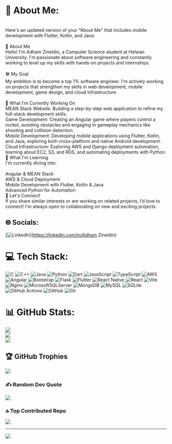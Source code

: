 # 💫 About Me:
<br>Here's an updated version of your "About Me" that includes mobile development with Flutter, Kotlin, and Java:<br><br>👋 About Me<br>Hello! I'm Adham Zineldin, a Computer Science student at Helwan University. I'm passionate about software engineering and constantly working to level up my skills with hands-on projects and internships.<br><br>🛠️ My Goal<br>My ambition is to become a top 1% software engineer. I'm actively working on projects that strengthen my skills in web development, mobile development, game design, and cloud infrastructure.<br><br>🚀 What I’m Currently Working On<br>MEAN Stack Website: Building a step-by-step web application to refine my full-stack development skills.<br>Game Development: Creating an Angular game where players control a rocket, avoiding obstacles and engaging in gameplay mechanics like shooting and collision detection.<br>Mobile Development: Developing mobile applications using Flutter, Kotlin, and Java, exploring both cross-platform and native Android development.<br>Cloud Infrastructure: Exploring AWS and Django deployment automation, learning about EC2, S3, and RDS, and automating deployments with Python.<br>🌱 What I'm Learning<br>I'm currently diving into:<br><br>Angular & MEAN Stack<br>AWS & Cloud Deployment<br>Mobile Development with Flutter, Kotlin & Java<br>Advanced Python for Automation<br>💬 Let's Connect!<br>If you share similar interests or are working on related projects, I’d love to connect! I'm always open to collaborating on new and exciting projects.


## 🌐 Socials:
[![LinkedIn](https://img.shields.io/badge/LinkedIn-%230077B5.svg?logo=linkedin&logoColor=white)](https://linkedin.com/in/Adham Zineldin) 

# 💻 Tech Stack:
![C](https://img.shields.io/badge/c-%2300599C.svg?style=for-the-badge&logo=c&logoColor=white) ![C++](https://img.shields.io/badge/c++-%2300599C.svg?style=for-the-badge&logo=c%2B%2B&logoColor=white) ![Java](https://img.shields.io/badge/java-%23ED8B00.svg?style=for-the-badge&logo=openjdk&logoColor=white) ![Python](https://img.shields.io/badge/python-3670A0?style=for-the-badge&logo=python&logoColor=ffdd54) ![Dart](https://img.shields.io/badge/dart-%230175C2.svg?style=for-the-badge&logo=dart&logoColor=white) ![JavaScript](https://img.shields.io/badge/javascript-%23323330.svg?style=for-the-badge&logo=javascript&logoColor=%23F7DF1E) ![TypeScript](https://img.shields.io/badge/typescript-%23007ACC.svg?style=for-the-badge&logo=typescript&logoColor=white) ![AWS](https://img.shields.io/badge/AWS-%23FF9900.svg?style=for-the-badge&logo=amazon-aws&logoColor=white) ![Angular](https://img.shields.io/badge/angular-%23DD0031.svg?style=for-the-badge&logo=angular&logoColor=white) ![Bootstrap](https://img.shields.io/badge/bootstrap-%238511FA.svg?style=for-the-badge&logo=bootstrap&logoColor=white) ![Flask](https://img.shields.io/badge/flask-%23000.svg?style=for-the-badge&logo=flask&logoColor=white) ![Flutter](https://img.shields.io/badge/Flutter-%2302569B.svg?style=for-the-badge&logo=Flutter&logoColor=white) ![React Native](https://img.shields.io/badge/react_native-%2320232a.svg?style=for-the-badge&logo=react&logoColor=%2361DAFB) ![React](https://img.shields.io/badge/react-%2320232a.svg?style=for-the-badge&logo=react&logoColor=%2361DAFB) ![Vite](https://img.shields.io/badge/vite-%23646CFF.svg?style=for-the-badge&logo=vite&logoColor=white) ![Nginx](https://img.shields.io/badge/nginx-%23009639.svg?style=for-the-badge&logo=nginx&logoColor=white) ![MicrosoftSQLServer](https://img.shields.io/badge/Microsoft%20SQL%20Server-CC2927?style=for-the-badge&logo=microsoft%20sql%20server&logoColor=white) ![MongoDB](https://img.shields.io/badge/MongoDB-%234ea94b.svg?style=for-the-badge&logo=mongodb&logoColor=white) ![MySQL](https://img.shields.io/badge/mysql-4479A1.svg?style=for-the-badge&logo=mysql&logoColor=white) ![SQLite](https://img.shields.io/badge/sqlite-%2307405e.svg?style=for-the-badge&logo=sqlite&logoColor=white) ![GitHub Actions](https://img.shields.io/badge/github%20actions-%232671E5.svg?style=for-the-badge&logo=githubactions&logoColor=white) ![GitHub](https://img.shields.io/badge/github-%23121011.svg?style=for-the-badge&logo=github&logoColor=white) ![Git](https://img.shields.io/badge/git-%23F05033.svg?style=for-the-badge&logo=git&logoColor=white)
# 📊 GitHub Stats:
![](https://github-readme-stats.vercel.app/api?username=Adhamzineldin&theme=dark&hide_border=false&include_all_commits=true&count_private=true)<br/>
![](https://github-readme-streak-stats.herokuapp.com/?user=Adhamzineldin&theme=dark&hide_border=false)<br/>
![](https://github-readme-stats.vercel.app/api/top-langs/?username=Adhamzineldin&theme=dark&hide_border=false&include_all_commits=true&count_private=true&layout=compact)

## 🏆 GitHub Trophies
![](https://github-profile-trophy.vercel.app/?username=Adhamzineldin&theme=radical&no-frame=true&no-bg=false&margin-w=4)

### ✍️ Random Dev Quote
![](https://quotes-github-readme.vercel.app/api?type=horizontal&theme=radical)

### 🔝 Top Contributed Repo
![](https://github-contributor-stats.vercel.app/api?username=Adhamzineldin&limit=5&theme=dark&combine_all_yearly_contributions=true)

---
[![](https://visitcount.itsvg.in/api?id=Adhamzineldin&icon=0&color=0)](https://visitcount.itsvg.in)

<!-- Proudly created with GPRM ( https://gprm.itsvg.in ) -->
